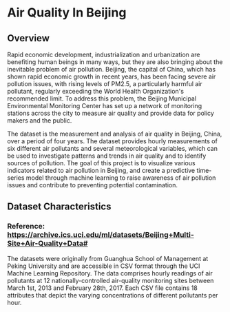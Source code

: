 # Air Quality In Beijing
## Overview 
Rapid economic development, industrialization and urbanization are benefiting human beings in many ways, but they are also bringing about the inevitable problem of air pollution. Beijing, the capital of China, which has shown rapid economic growth in recent years, has been facing severe air pollution issues, with rising levels of PM2.5, a particularly harmful air pollutant, regularly exceeding the World Health Organization's recommended limit. To address this problem, the Beijing Municipal Environmental Monitoring Center has set up a network of monitoring stations across the city to measure air quality and provide data for policy makers and the public.

The dataset is the measurement and analysis of air quality in Beijing, China, over a period of four years. The dataset provides hourly measurements of six different air pollutants and several meteorological variables, which can be used to investigate patterns and trends in air quality and to identify sources of pollution. The goal of this project is to visualize various indicators related to air pollution in Beijing, and create a predictive time-series model through machine learning to raise awareness of air pollution issues and contribute to preventing potential contamination.

## Dataset Characteristics 
### Reference: https://archive.ics.uci.edu/ml/datasets/Beijing+Multi-Site+Air-Quality+Data# 
The datasets were originally from Guanghua School of Management at Peking University and are accessible in CSV format through the UCI Machine Learning Repository. The data comprises hourly readings of air pollutants at 12 nationally-controlled air-quality monitoring sites between March 1st, 2013 and February 28th, 2017. Each CSV file contains 18 attributes that depict the varying concentrations of different pollutants per hour.

